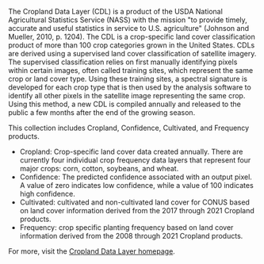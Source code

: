 The Cropland Data Layer (CDL) is a product of the USDA National Agricultural Statistics Service (NASS) with the mission "to provide timely, accurate and useful statistics in service to U.S. agriculture" (Johnson and Mueller, 2010, p. 1204). The CDL is a crop-specific land cover classification product of more than 100 crop categories grown in the United States. CDLs are derived using a supervised land cover classification of satellite imagery. The supervised classification relies on first manually identifying pixels within certain images, often called training sites, which represent the same crop or land cover type. Using these training sites, a spectral signature is developed for each crop type that is then used by the analysis software to identify all other pixels in the satellite image representing the same crop. Using this method, a new CDL is compiled annually and released to the public a few months after the end of the growing season.

This collection includes Cropland, Confidence, Cultivated, and Frequency products.

- Cropland: Crop-specific land cover data created annually. There are currently four individual crop frequency data layers that represent four major crops: corn, cotton, soybeans, and wheat.
- Confidence: The predicted confidence associated with an output pixel. A value of zero indicates low confidence, while a value of 100 indicates high confidence.
- Cultivated: cultivated and non-cultivated land cover for CONUS based on land cover information derived from the 2017 through 2021 Cropland products.
- Frequency: crop specific planting frequency based on land cover information derived from the 2008 through 2021 Cropland products.

For more, visit the [Cropland Data Layer homepage](https://www.nass.usda.gov/Research_and_Science/Cropland/SARS1a.php).